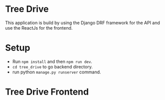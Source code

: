 # Tree Drive

This application is build by using the Django DRF framework for the API and use the ReactJs for the frontend.

# Setup
* Run `npm install` and then `npm run dev`.
* `cd tree_drive` to go backend directory.
* run python `manage.py runserver` command.
# Tree Drive Frontend
